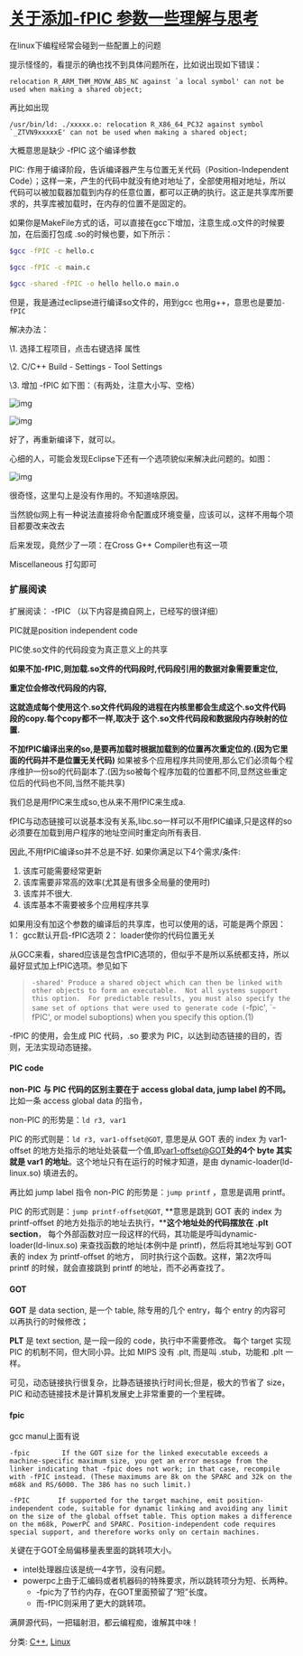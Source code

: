 # [关于添加-fPIC 参数一些理解与思考](https://www.cnblogs.com/winafa/p/14355411.html)



在linux下编程经常会碰到一些配置上的问题

提示怪怪的，看提示的确也找不到具体问题所在，比如说出现如下错误：
```
relocation R_ARM_THM_MOVW_ABS_NC against `a local symbol' can not be used when making a shared object;
```
 

再比如出现
```
/usr/bin/ld: ./xxxxx.o: relocation R_X86_64_PC32 against symbol `_ZTVN9xxxxxE' can not be used when making a shared object;
```
 

大概意思是缺少 -fPIC 这个编译参数

PIC: 作用于编译阶段，告诉编译器产生与位置无关代码（Position-Independent Code）；这样一来，产生的代码中就没有绝对地址了，全部使用相对地址，所以代码可以被加载器加载到内存的任意位置，都可以正确的执行。这正是共享库所要求的，共享库被加载时，在内存的位置不是固定的。


如果你是MakeFile方式的话，可以直接在gcc下增加，注意生成.o文件的时候要加，在后面打包成 .so的时候也要，如下所示：
``` bash
$gcc -fPIC -c hello.c

$gcc -fPIC -c main.c

$gcc -shared -fPIC -o hello hello.o main.o 
```
但是，我是通过eclipse进行编译so文件的，用到gcc 也用g++，意思也是要加`-fPIC`

解决办法：

\1. 选择工程项目，点击右键选择 属性

\2. C/C++ Build - Settings - Tool Settings

\3. 增加 -fPIC 如下图：（有两处，注意大小写、空格）

![img](https://img2020.cnblogs.com/blog/816965/202102/816965-20210201103533308-973047488.png)

 

 ![img](https://img2020.cnblogs.com/blog/816965/202102/816965-20210201103545023-2124790806.png)

 

 



 

好了，再重新编译下，就可以。

 

心细的人，可能会发现Eclipse下还有一个选项貌似来解决此问题的。如图：

![img](https://img2020.cnblogs.com/blog/816965/202102/816965-20210201103600839-1851407697.png)

 

 

很奇怪，这里勾上是没有作用的。不知道啥原因。

当然貌似网上有一种说法直接将命令配置成环境变量，应该可以，这样不用每个项目都要改来改去

 

 后来发现，竟然少了一项：在Cross G++ Compiler也有这一项

Miscellaneous 打勾即可

 

 
### 扩展阅读
扩展阅读： -fPIC （以下内容是摘自网上，已经写的很详细）

PIC就是position independent code

PIC使.so文件的代码段变为真正意义上的共享

**如果不加-fPIC,则加载.so文件的代码段时,代码段引用的数据对象需要重定位,**

**重定位会修改代码段的内容,**

**这就造成每个使用这个.so文件代码段的进程在内核里都会生成这个.so文件代码段的copy.每个copy都不一样,取决于 这个.so文件代码段和数据段内存映射的位置.**

**不加fPIC编译出来的so,是要再加载时根据加载到的位置再次重定位的.(因为它里面的代码并不是位置无关代码)**
如果被多个应用程序共同使用,那么它们必须每个程序维护一份so的代码副本了.(因为so被每个程序加载的位置都不同,显然这些重定位后的代码也不同,当然不能共享)

我们总是用fPIC来生成so,也从来不用fPIC来生成a.

fPIC与动态链接可以说基本没有关系,libc.so一样可以不用fPIC编译,只是这样的so必须要在加载到用户程序的地址空间时重定向所有表目.

因此,不用fPIC编译so并不总是不好.
如果你满足以下4个需求/条件:
1. 该库可能需要经常更新
2. 该库需要非常高的效率(尤其是有很多全局量的使用时)
3. 该库并不很大.
4. 该库基本不需要被多个应用程序共享

如果用没有加这个参数的编译后的共享库，也可以使用的话，可能是两个原因：
1： gcc默认开启-fPIC选项
2： loader使你的代码位置无关

从GCC来看，shared应该是包含fPIC选项的，但似乎不是所以系统都支持，所以最好显式加上fPIC选项。参见如下


> `-shared'
> Produce a shared object which can then be linked with other objects to form an executable.  Not all systems support this option.  For predictable results, you must also specify the same set of options that were used to generate code (`-fpic', `-fPIC', or model suboptions) when you specify this option.(1)


-fPIC 的使用，会生成 PIC 代码，.so 要求为 PIC，以达到动态链接的目的，否则，无法实现动态链接。

#### PIC code
**non-PIC** **与 PIC 代码的区别主要在于 access global data, jump label 的不同。**
比如一条 access global data 的指令，

non-PIC 的形势是：`ld r3, var1`

PIC 的形式则是：`ld r3, var1-offset@GOT`, 意思是从 GOT 表的 index 为 var1-offset 的地方处指示的地址处装载一个值,即[var1-offset@GOT](mailto:var1-offset@GOT)**处的4个 byte 其实就是 var1 的地址**。这个地址只有在运行的时候才知道，是由 dynamic-loader(ld-linux.so) 填进去的。

再比如 jump label 指令
non-PIC 的形势是：`jump printf` ，意思是调用 printf。

PIC 的形式则是：`jump printf-offset@GOT`,
**意思是跳到 GOT 表的 index 为 printf-offset 的地方处指示的地址去执行，****这个地址处的代码摆放在 .plt section**，
每个外部函数对应一段这样的代码，其功能是呼叫dynamic-loader(ld-linux.so) 来查找函数的地址(本例中是 printf)，然后将其地址写到 GOT 表的 index 为 printf-offset 的地方，
同时执行这个函数。这样，第2次呼叫 printf 的时候，就会直接跳到 printf 的地址，而不必再查找了。

#### GOT
**GOT** 是 data section, 是一个 table, 除专用的几个 entry，每个 entry 的内容可以再执行的时候修改；

**PLT** 是 text section, 是一段一段的 code，执行中不需要修改。
每个 target 实现 PIC 的机制不同，但大同小异。比如 MIPS 没有 .plt, 而是叫 .stub，功能和 .plt 一样。

可见，动态链接执行很复杂，比静态链接执行时间长;但是，极大的节省了 size，PIC 和动态链接技术是计算机发展史上非常重要的一个里程碑。
#### fpic
gcc manul上面有说
```
-fpic        If the GOT size for the linked executable exceeds a machine-specific maximum size, you get an error message from the linker indicating that -fpic does not work; in that case, recompile with -fPIC instead. (These maximums are 8k on the SPARC and 32k on the m68k and RS/6000. The 386 has no such limit.)

-fPIC       If supported for the target machine, emit position-independent code, suitable for dynamic linking and avoiding any limit on the size of the global offset table. This option makes a difference on the m68k, PowerPC and SPARC. Position-independent code requires special support, and therefore works only on certain machines.
```

关键在于GOT全局偏移量表里面的跳转项大小。
- intel处理器应该是统一4字节，没有问题。
- powerpc上由于汇编码或者机器码的特殊要求，所以跳转项分为短、长两种。
    - -fpic为了节约内存，在GOT里面预留了“短”长度。
    - 而-fPIC则采用了更大的跳转项。

 

满屏源代码，一把辐射泪，都云编程痴，谁解其中味！



分类: [C++](https://www.cnblogs.com/winafa/category/1038150.html), [Linux](https://www.cnblogs.com/winafa/category/1038151.html)